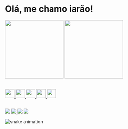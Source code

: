 <h1>Olá, me chamo iarão!</h1>

<div>
<a href="https://github.com/iaramonyke">
<img height="190em" src="https://github-readme-stats.vercel.app/api?username=iaramonyke&show_icons=true&theme=dark&include_all_commits=true&count_private=true"/>  <img height="190em" src="https://github-readme-stats.vercel.app/api/top-langs/?username=iaramonyke&layout=compact&langs_count=7&theme=dark"/>
</div>
   
</br>  
  
<img src="https://cdn.jsdelivr.net/gh/devicons/devicon/icons/csharp/csharp-original.svg" width="30" height="30"/>   <img src="https://cdn.jsdelivr.net/gh/devicons/devicon/icons/html5/html5-original.svg" width="30" height="30"/>   <img src="https://cdn.jsdelivr.net/gh/devicons/devicon/icons/css3/css3-original.svg" width="30" height="30" />   <img src="https://cdn.jsdelivr.net/gh/devicons/devicon/icons/python/python-original.svg" width="30" height="30" />   <img src="https://cdn.jsdelivr.net/gh/devicons/devicon/icons/javascript/javascript-original.svg" width="30" height="30"  />
  
</br>

<div>
<a href="https://discord.gg/2688" target="_blank"><img src="https://img.shields.io/badge/Discord-7289DA?style=for-the-badge&logo=discord&logoColor=white" target="_blank"></a> 
<a href = "mailto:immonyke@gmail.com"><img src="https://img.shields.io/badge/-Gmail-%23333?style=for-the-badge&logo=gmail&logoColor=white" target="_blank"</a>
 <a href="https://instagram.com/iaramonyke" target="_blank"><img src="https://img.shields.io/badge/-Instagram-%23E4405F?style=for-the-badge&logo=instagram&logoColor=white" target="_blank"></a> 
<a href="https://www.linkedin.com/in/" target="_blank"><img src="https://img.shields.io/badge/-LinkedIn-%230077B5?style=for-the-badge&logo=linkedin&logoColor=white" target="_blank"></a>   
</div>
  
![snake animation](https://github.com/iaramonyke/iaramonyke/blob/output/github-contribution-grid-snake.svg)
  


          
          
          
          
  
